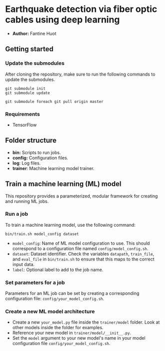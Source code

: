 # Earthquake detection via fiber optic cables using deep learning

- **Author:** Fantine Huot

## Getting started

### Update the submodules
After cloning the repository, make sure to run the following commands to 
update the submodules.

```
git submodule init
git submodule update
```

`git submodule foreach git pull origin master`

### Requirements

- TensorFlow

## Folder structure

- **bin:** Scripts to run jobs.
- **config:** Configuration files. 
- **log**: Log files.
- **trainer**: Machine learning model trainer.

## Train a machine learning (ML) model

This repository provides a parameterized, modular framework for creating and
running ML jobs.

### Run a job
To train a machine learning model, use the following command:
```
bin/train.sh model_config dataset
```

- `model_config`: Name of ML model configuration to use. This should correspond 
to a configuration file named `config/model_config.sh`.
- `dataset`: Dataset identifier. Check the variables `datapath`, `train_file`,
and `eval_file` in `bin/train.sh` to ensure that this maps to the correct input
 data.
- `label`: Optional label to add to the job name.

### Set parameters for a job
Parameters for an ML job can be set by creating a corresponding configuration
file: `config/your_model_config.sh`. 

### Create a new ML model architecture
- Create a new `your_model.py` file inside the `trainer/model` folder. Look at
other models inside the folder for examples.
- Reference your new model in `trainer/model/__init__.py`.
- Set the `model` argument to your new model's name in your model configuration
file `config/your_model_config.sh`.


